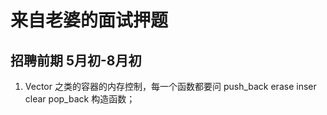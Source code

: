 # 来自老婆的面试押题

## 招聘前期 5月初-8月初

1. Vector 之类的容器的内存控制，每一个函数都要问 push_back erase  inser clear pop_back 构造函数；